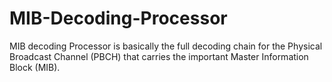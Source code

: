 # MIB-Decoding-Processor
MIB decoding Processor is basically the full decoding chain for the Physical Broadcast Channel (PBCH) that carries the important Master Information Block (MIB).
